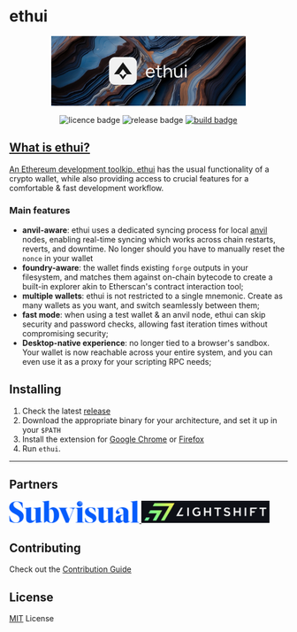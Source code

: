 # ethui

[announcement]: https://mirror.xyz/ethui.eth/OnCNvwKBs6ZpJrOVQQqsqHFW1RkqEK7MAsbPSIQNRFo
[good-first-issue]: https://github.com/naps62/ethui/issues?q=is%3Aopen+is%3Aissue+label%3A%22good+first+issue%22
[releases]: https://github.com/ethui/ethui/releases
[prank-wallet]: https://ethglobal.com/showcase/prank-wallet-cgnb3
[anvil]: https://book.getfoundry.sh/anvil/
[chrome-extension]: https://chrome.google.com/webstore/detail/ethui/eljobehkpcnpekmbcjiidekjhkbcnpkf
[firefox-extension]: https://addons.mozilla.org/en-US/firefox/addon/ethui/

<p align="center">
    <img src="https://raw.githubusercontent.com/ethui/.github/main/banner/github.png" width=70%>
</p>

<p align="center">
    <img alt="licence badge" src="https://img.shields.io/github/license/ethui/ethui">
    <img alt="release badge" src="https://img.shields.io/github/v/release/ethui/ethui">
    <a href="https://github.com/ethui/ethui/actions"><img alt="build badge" src="https://img.shields.io/github/actions/workflow/status/ethui/ethui/rust.yml">
</p>

## What is ethui?

An Ethereum development toolkip. [ethui](https://ethui.dev/) has the usual functionality of a crypto wallet, while also providing access to crucial features for a comfortable & fast development workflow.

### Main features

- **anvil-aware**: ethui uses a dedicated syncing process for local [anvil][anvil] nodes, enabling real-time syncing which works across chain restarts, reverts, and downtime. No longer should you have to manually reset the `nonce` in your wallet
- **foundry-aware**: the wallet finds existing `forge` outputs in your filesystem, and matches them against on-chain bytecode to create a built-in explorer akin to Etherscan's contract interaction tool;
- **multiple wallets**: ethui is not restricted to a single mnemonic. Create as many wallets as you want, and switch seamlessly between them;
- **fast mode**: when using a test wallet & an anvil node, ethui can skip security and password checks, allowing fast iteration times without compromising security;
- **Desktop-native experience**: no longer tied to a browser's sandbox. Your wallet is now reachable across your entire system, and you can even use it as a proxy for your scripting RPC needs;

## Installing

1. Check the latest [release][releases]
2. Download the appropriate binary for your architecture, and set it up in your `$PATH`
3. Install the extension for [Google Chrome][chrome-extension] or [Firefox][firefox-extension]
4. Run `ethui`.

---

## Partners

<a href="https://subvisual.com/">
  <picture>
    <source media="(prefers-color-scheme: dark)" srcset="https://raw.githubusercontent.com/ethui/.github/main/partners/subvisual.png">
    <img alt="subvisual logo" src="https://raw.githubusercontent.com/ethui/.github/main/partners/subvisual.png" width="auto" height="40">
  </picture>
</a>

<a href="https://lightshift.xyz/">
  <picture>
    <source media="(prefers-color-scheme: dark)" srcset="https://raw.githubusercontent.com/ethui/.github/main/partners/lightshift.png">
    <img alt="lightshift logo" src="https://raw.githubusercontent.com/ethui/.github/main/partners/lightshift.png" width="auto" height="40">
  </picture>
</a>

## Contributing

Check out the [Contribution Guide](./CONTRIBUTING.md)

## License

[MIT](./LICENSE) License
